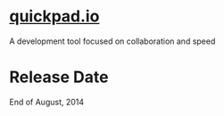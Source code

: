 
[quickpad.io](http://www.quickpad.io)
==============================

A development tool focused on collaboration and speed

Release Date
============

End of August, 2014

